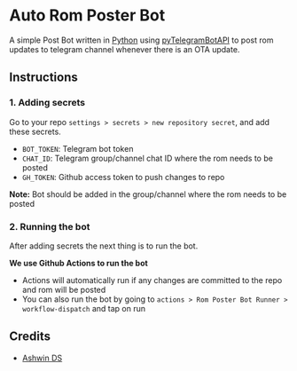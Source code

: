 # Auto Rom Poster Bot

A simple Post Bot written in [Python]('https://www.python.org') using [pyTelegramBotAPI]('https://pypi.org/project/pyTelegramBotAPI') to post rom updates to telegram channel whenever there is an OTA update.

## Instructions

### 1. Adding secrets

Go to your repo `settings > secrets > new repository secret`, and add these secrets.

- `BOT_TOKEN`: Telegram bot token
- `CHAT_ID`: Telegram group/channel chat ID where the rom needs to be posted
- `GH_TOKEN`: Github access token to push changes to repo

**Note:** Bot should be added in the group/channel where the rom needs to be posted

### 2. Running the bot

After adding secrets the next thing is to run the bot.

**We use Github Actions to run the bot**

- Actions will automatically run if any changes are committed to the repo and rom will be posted
- You can also run the bot by going to `actions > Rom Poster Bot Runner > workflow-dispatch` and tap on run

## Credits

- [Ashwin DS](https://github.com/geek0609)